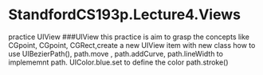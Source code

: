 # StandfordCS193p.Lecture4.Views
practice UIView 
###UIView
this practice is aim to grasp the concepts like CGpoint, CGpoint, CGRect,create a new UIView item with new class
how to use UIBezierPath(),  path.move , path.addCurve, path.lineWidth  to implememnt path.
UIColor.blue.set to define the color
path.stroke()
